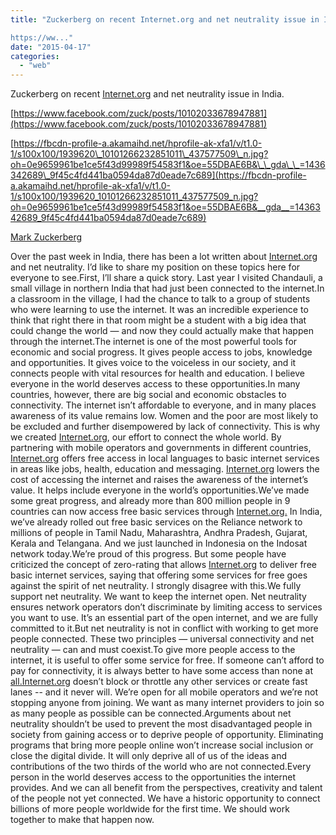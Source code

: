 ```yaml
---
title: "Zuckerberg on recent Internet.org and net neutrality issue in India.

https://ww..."
date: "2015-04-17"
categories: 
  - "web"
---
```


Zuckerberg on recent [Internet.org](http://l.facebook.com/l.php?u=http%3A%2F%2FInternet.org%2F&h=gAQEeDV50&s=1) and net neutrality issue in India.  
  
[https://www.facebook.com/zuck/posts/10102033678947881](https://www.facebook.com/zuck/posts/10102033678947881)  
  
[https://fbcdn-profile-a.akamaihd.net/hprofile-ak-xfa1/v/t1.0-1/s100x100/1939620\_10101266232851011\_437577509\_n.jpg?oh=0e9659961be1ce5f43d99989f54583f1&oe=55DBAE6B&\_\_gda\_\_=1436342689\_9f45c4fd441ba0594da87d0eade7c689](https://fbcdn-profile-a.akamaihd.net/hprofile-ak-xfa1/v/t1.0-1/s100x100/1939620_10101266232851011_437577509_n.jpg?oh=0e9659961be1ce5f43d99989f54583f1&oe=55DBAE6B&__gda__=1436342689_9f45c4fd441ba0594da87d0eade7c689)  
  
[Mark Zuckerberg](http://www.facebook.com/zuck/posts/10102033678947881)  
  
Over the past week in India, there has been a lot written about [Internet.org](http://l.facebook.com/l.php?u=http%3A%2F%2FInternet.org%2F&h=jAQEdYn9g&s=1) and net neutrality. I’d like to share my position on these topics here for everyone to see.First, I’ll share a quick story. Last year I visited Chandauli, a small village in northern India that had just been connected to the internet.In a classroom in the village, I had the chance to talk to a group of students who were learning to use the internet. It was an incredible experience to think that right there in that room might be a student with a big idea that could change the world — and now they could actually make that happen through the internet.The internet is one of the most powerful tools for economic and social progress. It gives people access to jobs, knowledge and opportunities. It gives voice to the voiceless in our society, and it connects people with vital resources for health and education. I believe everyone in the world deserves access to these opportunities.In many countries, however, there are big social and economic obstacles to connectivity. The internet isn’t affordable to everyone, and in many places awareness of its value remains low. Women and the poor are most likely to be excluded and further disempowered by lack of connectivity. This is why we created [Internet.org](http://l.facebook.com/l.php?u=http%3A%2F%2FInternet.org%2F&h=mAQEiIPlG&s=1), our effort to connect the whole world. By partnering with mobile operators and governments in different countries, [Internet.org](http://l.facebook.com/l.php?u=http%3A%2F%2FInternet.org%2F&h=yAQHdKYFK&s=1) offers free access in local languages to basic internet services in areas like jobs, health, education and messaging. [Internet.org](http://l.facebook.com/l.php?u=http%3A%2F%2FInternet.org%2F&h=5AQH8GK71&s=1) lowers the cost of accessing the internet and raises the awareness of the internet’s value. It helps include everyone in the world’s opportunities.We’ve made some great progress, and already more than 800 million people in 9 countries can now access free basic services through [Internet.org.](http://l.facebook.com/l.php?u=http%3A%2F%2FInternet.org%2F&h=bAQEEsVxq&s=1) In India, we’ve already rolled out free basic services on the Reliance network to millions of people in Tamil Nadu, Maharashtra, Andhra Pradesh, Gujarat, Kerala and Telangana. And we just launched in Indonesia on the Indosat network today.We’re proud of this progress. But some people have criticized the concept of zero-rating that allows [Internet.org](http://l.facebook.com/l.php?u=http%3A%2F%2FInternet.org%2F&h=GAQFH62xt&s=1) to deliver free basic internet services, saying that offering some services for free goes against the spirit of net neutrality. I strongly disagree with this.We fully support net neutrality. We want to keep the internet open. Net neutrality ensures network operators don’t discriminate by limiting access to services you want to use. It’s an essential part of the open internet, and we are fully committed to it.But net neutrality is not in conflict with working to get more people connected. These two principles — universal connectivity and net neutrality — can and must coexist.To give more people access to the internet, it is useful to offer some service for free. If someone can’t afford to pay for connectivity, it is always better to have some access than none at [all.Internet.org](http://l.facebook.com/l.php?u=http%3A%2F%2Fall.Internet.org%2F&h=gAQEeDV50&s=1) doesn’t block or throttle any other services or create fast lanes -- and it never will. We’re open for all mobile operators and we’re not stopping anyone from joining. We want as many internet providers to join so as many people as possible can be connected.Arguments about net neutrality shouldn’t be used to prevent the most disadvantaged people in society from gaining access or to deprive people of opportunity. Eliminating programs that bring more people online won’t increase social inclusion or close the digital divide. It will only deprive all of us of the ideas and contributions of the two thirds of the world who are not connected.Every person in the world deserves access to the opportunities the internet provides. And we can all benefit from the perspectives, creativity and talent of the people not yet connected. We have a historic opportunity to connect billions of more people worldwide for the first time. We should work together to make that happen now.
